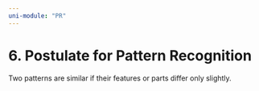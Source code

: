 ```yaml
---
uni-module: "PR"
---
```


# 6. Postulate for Pattern Recognition

Two patterns are similar if their features or parts differ only slightly.
